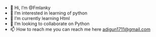 - 👋 Hi, I’m @Fmlanky
- 👀 I’m interested in learning of python
- 🌱 I’m currently learning Html
- 💞️ I’m looking to collaborate on Python
- 📫 How to reach me you can reach me here adigun1711@gmail.com

<!---
Fmlanky/Fmlanky is a ✨ special ✨ repository because its `README.md` (this file) appears on your GitHub profile.
You can click the Preview link to take a look at your changes.
--->
